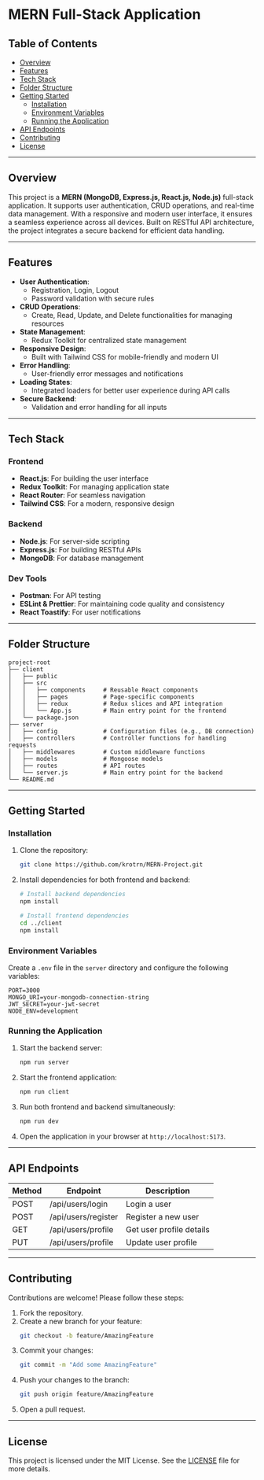 # **MERN Full-Stack Application**

## **Table of Contents**
- [Overview](#overview)
- [Features](#features)
- [Tech Stack](#tech-stack)
- [Folder Structure](#folder-structure)
- [Getting Started](#getting-started)
  - [Installation](#installation)
  - [Environment Variables](#environment-variables)
  - [Running the Application](#running-the-application)
- [API Endpoints](#api-endpoints)
- [Contributing](#contributing)
- [License](#license)
<!-- - [Future Enhancements](#future-enhancements) -->
<!-- - [Screenshots](#screenshots) -->

---

## **Overview**
This project is a **MERN (MongoDB, Express.js, React.js, Node.js)** full-stack application. It supports user authentication, CRUD operations, and real-time data management. With a responsive and modern user interface, it ensures a seamless experience across all devices. Built on RESTful API architecture, the project integrates a secure backend for efficient data handling.

---

## **Features**
- **User Authentication**:
  - Registration, Login, Logout
  - Password validation with secure rules
- **CRUD Operations**:
  - Create, Read, Update, and Delete functionalities for managing resources
- **State Management**:
  - Redux Toolkit for centralized state management
- **Responsive Design**:
  - Built with Tailwind CSS for mobile-friendly and modern UI
- **Error Handling**:
  - User-friendly error messages and notifications
- **Loading States**:
  - Integrated loaders for better user experience during API calls
- **Secure Backend**:
  - Validation and error handling for all inputs

---

## **Tech Stack**

### **Frontend**
- **React.js**: For building the user interface
- **Redux Toolkit**: For managing application state
- **React Router**: For seamless navigation
- **Tailwind CSS**: For a modern, responsive design

### **Backend**
- **Node.js**: For server-side scripting
- **Express.js**: For building RESTful APIs
- **MongoDB**: For database management

### **Dev Tools**
- **Postman**: For API testing
- **ESLint & Prettier**: For maintaining code quality and consistency
- **React Toastify**: For user notifications

---

## **Folder Structure**

```
project-root
├── client
│   ├── public
│   ├── src
│   │   ├── components     # Reusable React components
│   │   ├── pages          # Page-specific components
│   │   ├── redux          # Redux slices and API integration
│   │   └── App.js         # Main entry point for the frontend
│   └── package.json
├── server
│   ├── config             # Configuration files (e.g., DB connection)
│   ├── controllers        # Controller functions for handling requests
│   ├── middlewares        # Custom middleware functions
│   ├── models             # Mongoose models
│   ├── routes             # API routes
│   └── server.js          # Main entry point for the backend
└── README.md
```

---

## **Getting Started**

### **Installation**
1. Clone the repository:
   ```bash
   git clone https://github.com/krotrn/MERN-Project.git
   ```
2. Install dependencies for both frontend and backend:
   ```bash
   # Install backend dependencies
   npm install

   # Install frontend dependencies
   cd ../client
   npm install
   ```

### **Environment Variables**
Create a `.env` file in the `server` directory and configure the following variables:
```
PORT=3000
MONGO_URI=your-mongodb-connection-string
JWT_SECRET=your-jwt-secret
NODE_ENV=development
```

### **Running the Application**
1. Start the backend server:
   ```bash
   npm run server
   ```
2. Start the frontend application:
   ```bash
   npm run client
   ```
3. Run both frontend and backend simultaneously:
   ```bash
   npm run dev
   ```
4. Open the application in your browser at `http://localhost:5173`.

---

## **API Endpoints**

| Method | Endpoint            | Description               |
|--------|---------------------|---------------------------|
| POST   | /api/users/login    | Login a user              |
| POST   | /api/users/register | Register a new user       |
| GET    | /api/users/profile  | Get user profile details  |
| PUT    | /api/users/profile  | Update user profile       |

---

<!-- ## Screenshots
### Registration Page
![Registration Page](https://via.placeholder.com/800x400?text=Registration+Page)

### Login Page
![Login Page](https://via.placeholder.com/800x400?text=Login+Page)

### Dashboard
![Dashboard](https://via.placeholder.com/800x400?text=Dashboard)
-->

<!-- ## Future Enhancements
- Add role-based authentication (Admin/User roles)
- Integrate third-party APIs (e.g., payment gateways, email services)
- Add unit and integration tests for enhanced reliability
- Migrate to GraphQL for flexible data queries
-->

## **Contributing**
Contributions are welcome! Please follow these steps:
1. Fork the repository.
2. Create a new branch for your feature:
   ```bash
   git checkout -b feature/AmazingFeature
   ```
3. Commit your changes:
   ```bash
   git commit -m "Add some AmazingFeature"
   ```
4. Push your changes to the branch:
   ```bash
   git push origin feature/AmazingFeature
   ```
5. Open a pull request.

---

## **License**
This project is licensed under the MIT License. See the [LICENSE](./LICENSE) file for more details.


